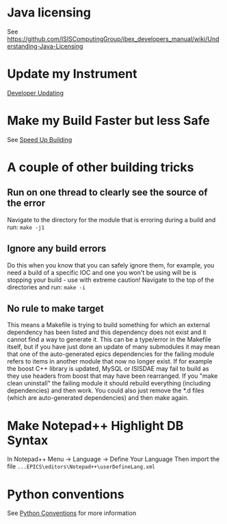 # Java licensing

See https://github.com/ISISComputingGroup/ibex_developers_manual/wiki/Understanding-Java-Licensing

# Update my Instrument

[Developer Updating](Developer-Updating)

# Make my Build Faster but less Safe

See [Speed Up Building](SpeedUpBuilding)

# A couple of other building tricks

## Run on one thread to clearly see the source of the error

Navigate to the directory for the module that is erroring during a build and run: `make -j1`

## Ignore any build errors

Do this when you know that you can safely ignore them, for example, you need a build of a specific IOC and one you won't be using will be is stopping your build - use with extreme caution! Navigate to the top of the directories and run: `make -i`

## No rule to make target

This means a Makefile is trying to build something for which an external dependency has been listed and this dependency does not exist and it cannot find a way to generate it. This can be a type/error in the Makefile itself, but if you have just done an update of many submodules it may mean that one of the auto-generated epics dependencies for the failing module refers to items in another module that now no longer exist. If for example the boost C++ library is updated, MySQL or ISISDAE may fail to build as they use headers from boost that may have been rearranged. If you "make clean uninstall" the failing module it should rebuild everything (including dependencies) and then work. You could also just remove the *.d files (which are auto-generated dependencies) and then make again.
      
# Make Notepad++ Highlight DB Syntax

In Notepad++ Menu -> Language -> Define Your Language
Then import the file `...EPICS\editors\Notepad++\userDefineLang.xml`

# Python conventions

See [Python Conventions](python-conventions) for more information